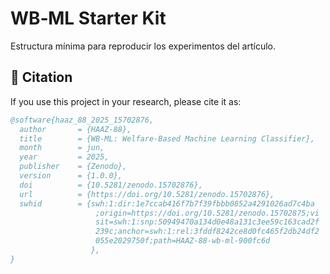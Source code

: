 # WB‑ML Starter Kit

Estructura mínima para reproducir los experimentos del artículo.

## 📖 Citation

If you use this project in your research, please cite it as:

```bibtex
@software{haaz_88_2025_15702876,
  author       = {HAAZ-88},
  title        = {WB‑ML: Welfare‑Based Machine Learning Classifier},
  month        = jun,
  year         = 2025,
  publisher    = {Zenodo},
  version      = {1.0.0},
  doi          = {10.5281/zenodo.15702876},
  url          = {https://doi.org/10.5281/zenodo.15702876},
  swhid        = {swh:1:dir:1e7ccab416f7b7f39fbbb0852a4291026ad7c4ba
                   ;origin=https://doi.org/10.5281/zenodo.15702875;vi
                   sit=swh:1:snp:50949470a134d0e48a131c3ee59c163cad2f
                   239c;anchor=swh:1:rel:3fddf8242ce8d0fc465f2db24df2
                   055e2029750f;path=HAAZ-88-wb-ml-900fc6d
                  },
}
